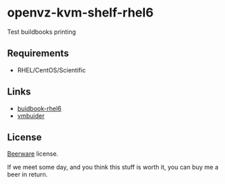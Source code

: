 openvz-kvm-shelf-rhel6
======================

Test buildbooks printing

Requirements
------------

+ RHEL/CentOS/Scientific

Links
-----

+ [buidbook-rhel6](https://github.com/hansode/buildbook-rhel6)
+ [vmbuider](https://github.com/hansode/vmbuilder)

License
-------

[Beerware](http://en.wikipedia.org/wiki/Beerware) license.

If we meet some day, and you think this stuff is worth it, you can buy me a beer in return.
